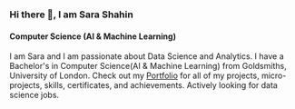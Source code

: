 
### Hi there 👋, I am Sara Shahin
#### Computer Science (AI & Machine Learning)

I am Sara and I am passionate about Data Science and Analytics. I have a Bachelor's in Computer Science(AI & Machine Learning) from Goldsmiths, University of London. Check out my [Portfolio](https://github.com/sarashahin/MyOfficialPortfolio/edit/main/README.md) for all of my projects, micro-projects, skills, certificates, and achievements. Actively looking for data science jobs.

  











